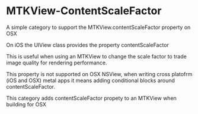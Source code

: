# MTKView-ContentScaleFactor
A simple category to support the MTKView.contentScaleFactor property on OSX

On iOS the UIView class provides the property contentScaleFactor

This is useful when using an MTKView to change the scale factor to trade image quality for rendering performance.

This property is not supported on OSX NSView, when writing cross platofrm (iOS and OSX) metal apps it means adding conditional blocks around contentScaleFactor.

This category adds contentScaleFactor propety to an MTKView when building for OSX

